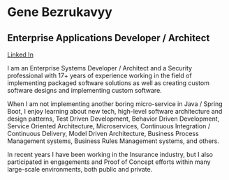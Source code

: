 # Gene Bezrukavyy
## Enterprise Applications Developer / Architect
[Linked In](http://www.linkedin.com/in/genebezrukavyy)

I am an Enterprise Systems Developer / Architect and a Security professional with 17+ years of experience working in the field of implementing packaged software solutions as well as creating custom software designs and implementing custom software. 

When I am not implementing another boring micro-service in Java / Spring Boot, I enjoy learning about new tech, high-level software architecture and design patterns, Test Driven Development, Behavior Driven Development, Service Oriented Architecture, Microservices, Continuous Integration / Continuous Delivery, Model Driven Architecture, Business Process Management systems, Business Rules Management systems, and others.

In recent years I have been working in the Insurance industry, but I also participated in engagements and Proof of Concept efforts within many large-scale environments, both public and private.
